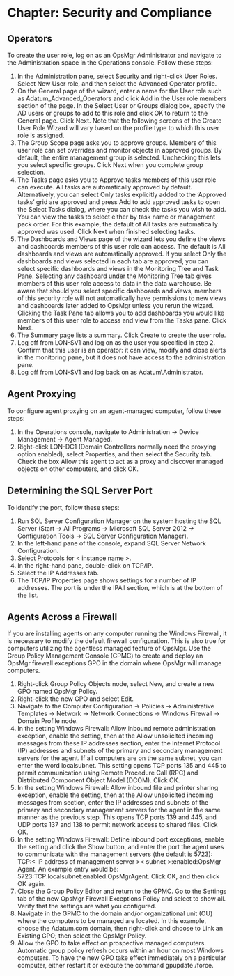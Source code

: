 # Chapter: Security and Compliance

## Operators
To create the user role, log on as an OpsMgr Administrator and navigate to the Administration space in the Operations console. Follow these steps:
1. In the Administration pane, select Security and right-click User Roles. Select New User role, and then select the Advanced Operator profile.
2. On the General page of the wizard, enter a name for the User role such as Adatum_Advanced_Operators and click Add in the User role members section of the page. In the Select User or Groups dialog box, specify the AD users or groups to add to this role and click OK to return to the General page. Click Next. Note that the following screens of the Create User Role Wizard will vary based on the profile type to which this user role is assigned.
3. The Group Scope page asks you to approve groups. Members of this user role can set overrides and monitor objects in approved groups. By default, the entire management group is selected. Unchecking this lets you select specific groups. Click Next when you complete group selection.
4. The Tasks page asks you to Approve tasks members of this user role can execute. All tasks are automatically approved by default. Alternatively, you can select Only tasks explicitly added to the ‘Approved tasks’ grid are approved and press Add to add approved tasks to open the Select Tasks dialog, where you can check the tasks you wish to add. You can view the tasks to select either by task name or management pack order. For this example, the default of All tasks are automatically approved was used. Click Next when finished selecting tasks.
5. The Dashboards and Views page of the wizard lets you define the views and dashboards members of this user role can access. The default is All dashboards and views are automatically approved. If you select Only the dashboards and views selected in each tab are approved, you can select specific dashboards and views in the Monitoring Tree and Task Pane.
Selecting any dashboard under the Monitoring Tree tab gives members of this user role access to data in the data warehouse. Be aware that should you select specific dashboards and views, members of this security role will not automatically have permissions to new views and dashboards later added to OpsMgr unless you rerun the wizard. 
Clicking the Task Pane tab allows you to add dashboards you would like members of this user role to access and view from the Tasks pane. 
Click Next.
6. The Summary page lists a summary. Click Create to create the user role.
7. Log off from LON-SV1 and log on as the user you specified in step 2. Confirm that this user is an operator: it can view, modify and close alerts in the monitoring pane, but it does not have access to the administration pane.
8. Log off from LON-SV1 and log back on as Adatum\Administrator.

## Agent Proxying
To configure agent proxying on an agent-managed computer, follow these steps:
1. In the Operations console, navigate to Administration -> Device Management -> Agent Managed.
2. Right-click LON-DC1 (Domain Controllers normally need the proxying option enabled), select Properties, and then select the Security tab. Check the box Allow this agent to act as a proxy and discover managed objects on other computers, and click OK.

## Determining the SQL Server Port
To identify the port, follow these steps:
1. Run SQL Server Configuration Manager on the system hosting the SQL Server (Start -> All Programs -> Microsoft SQL Server 2012 -> Configuration Tools -> SQL Server Configuration Manager).
2. In the left-hand pane of the console, expand SQL Server Network Configuration.
3. Select Protocols for < instance name >.
4. In the right-hand pane, double-click on TCP/IP.
5. Select the IP Addresses tab.
6. The TCP/IP Properties page shows settings for a number of IP addresses. The port is under the IPAll section, which is at the bottom of the list. 

## Agents Across a Firewall
If you are installing agents on any computer running the Windows Firewall, it is necessary to modify the default firewall configuration. This is also true for computers utilizing the agentless managed feature of OpsMgr.
Use the Group Policy Management Console (GPMC) to create and deploy an OpsMgr firewall exceptions GPO in the domain where OpsMgr will manage computers.
1. Right-click Group Policy Objects node, select New, and create a new GPO named OpsMgr Policy.
2. Right-click the new GPO and select Edit.
3. Navigate to the Computer Configuration -> Policies -> Administrative Templates -> Network -> Network Connections -> Windows Firewall -> Domain Profile node.
4. In the setting Windows Firewall: Allow inbound remote administration exception, enable the setting, then at the Allow unsolicited incoming messages from these IP addresses section, enter the Internet Protocol (IP) addresses and subnets of the primary and secondary management servers for the agent. If all computers are on the same subnet, you can enter the word localsubnet. This setting opens TCP ports 135 and 445 to permit communication using Remote Procedure Call (RPC) and Distributed Component Object Model (DCOM). Click OK.
5. In the setting Windows Firewall: Allow inbound file and printer sharing exception, enable the setting, then at the Allow unsolicited incoming messages from section, enter the IP addresses and subnets of the primary and secondary management servers for the agent in the same manner as the previous step. This opens TCP ports 139 and 445, and UDP ports 137 and 138 to permit network access to shared files. Click OK.
6. In the setting Windows Firewall: Define inbound port exceptions, enable the setting and click the Show button, and enter the port the agent uses to communicate with the management servers (the default is 5723): TCP:< IP address of management server >< subnet >:enabled:OpsMgr Agent. An example entry would be: 5723:TCP:localsubnet:enabled:OpsMgrAgent. Click OK, and then click OK again.
7. Close the Group Policy Editor and return to the GPMC. Go to the Settings tab of the new OpsMgr Firewall Exceptions Policy and select to show all. Verify that the settings are what you configured.
8. Navigate in the GPMC to the domain and/or organizational unit (OU) where the computers to be managed are located. In this example, choose the Adatum.com domain, then right-click and choose to Link an Existing GPO; then select the OpsMgr Policy.
9. Allow the GPO to take effect on prospective managed computers. Automatic group policy refresh occurs within an hour on most Windows computers. To have the new GPO take effect immediately on a particular computer, either restart it or execute the command gpupdate /force.
